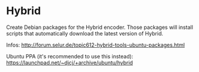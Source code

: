 Hybrid
======

Create Debian packages for the Hybrid encoder.
Those packages will install scripts that automatically
download the latest version of Hybrid.

Infos: http://forum.selur.de/topic612-hybrid-tools-ubuntu-packages.html

Ubuntu PPA (it's recommended to use this instead):
https://launchpad.net/~djcj/+archive/ubuntu/hybrid


